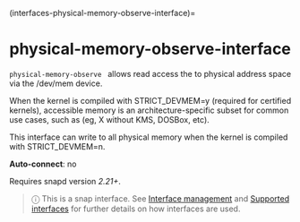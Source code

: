 (interfaces-physical-memory-observe-interface)=
# physical-memory-observe-interface

`physical-memory-observe ` allows read access the to physical address space via the /dev/mem device.

When the kernel is compiled with STRICT_DEVMEM=y (required for certified kernels), accessible memory is an architecture-specific subset for common use cases, such as (eg, X without KMS, DOSBox, etc).

This interface can write to all physical memory when the kernel is compiled with STRICT_DEVMEM=n.

**Auto-connect**: no

Requires snapd version _2.21+_.

> ⓘ  This is a snap interface. See [Interface management](/) and [Supported interfaces](/interfaces/index) for further details on how interfaces are used.

